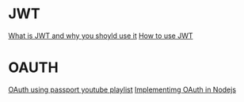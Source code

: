 # JWT
[What is JWT and why you shoyld use it](https://www.youtube.com/watch?v=7Q17ubqLfaM&pp=ygUVand0IHdlYmRldiBzaW1wbGlmaWVk)
[How to use JWT](https://www.youtube.com/watch?v=mbsmsi7l3r4&t=477s&pp=ygUVand0IHdlYmRldiBzaW1wbGlmaWVk)

# OAUTH
[OAuth using passport youtube playlist](https://www.youtube.com/watch?v=sakQbeRjgwg&list=PL4cUxeGkcC9jdm7QX143aMLAqyM-jTZ2x)
[Implementimg OAuth in Nodejs](https://www.telerik.com/blogs/implementing-oauth-2-using-node-js)
